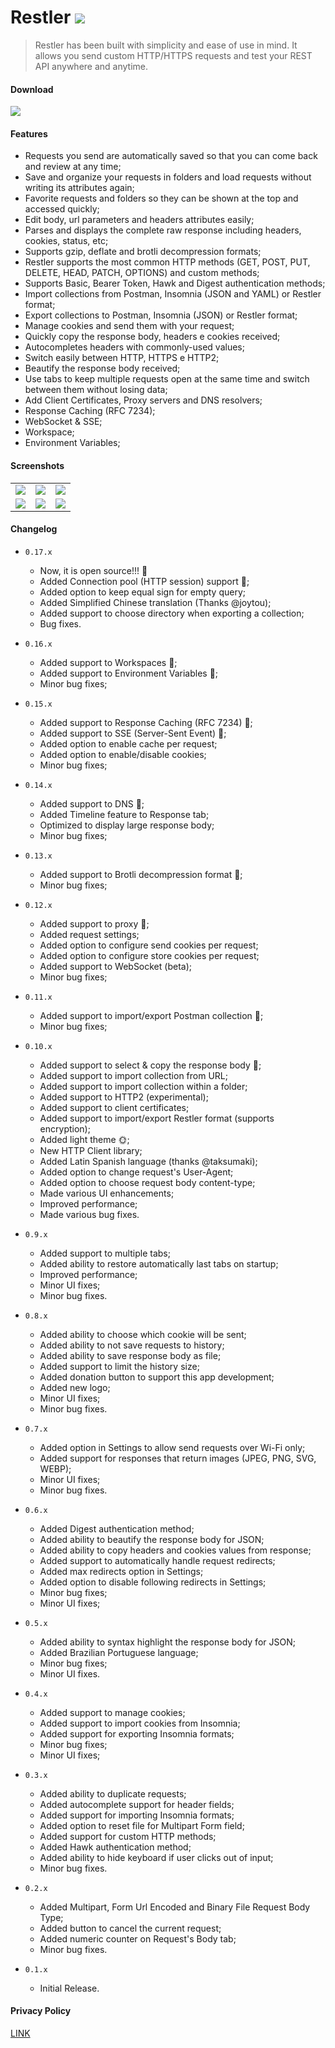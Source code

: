 # Restler ![](https://img.shields.io/badge/version-0.17.6-green.svg)

> Restler has been built with simplicity and ease of use in mind. It allows you send custom HTTP/HTTPS requests and test your REST API anywhere and anytime.

#### Download

[![](docs/img/google-play.png)](https://play.google.com/store/apps/details?id=br.tiagohm.restler)

#### Features

 * Requests you send are automatically saved so that you can come back and review at any time;
 * Save and organize your requests in folders and load requests without writing its attributes again;
 * Favorite requests and folders so they can be shown at the top and accessed quickly;
 * Edit body, url parameters and headers attributes easily;
 * Parses and displays the complete raw response including headers, cookies, status, etc;
 * Supports gzip, deflate and brotli decompression formats;
 * Restler supports the most common HTTP methods (GET, POST, PUT, DELETE, HEAD, PATCH, OPTIONS) and custom methods;
 * Supports Basic, Bearer Token, Hawk and Digest authentication methods;
 * Import collections from Postman, Insomnia (JSON and YAML) or Restler format;
 * Export collections to Postman, Insomnia (JSON) or Restler format;
 * Manage cookies and send them with your request;
 * Quickly copy the response body, headers e cookies received;
 * Autocompletes headers with commonly-used values;
 * Switch easily between HTTP, HTTPS e HTTP2;
 * Beautify the response body received;
 * Use tabs to keep multiple requests open at the same time and switch between them without losing data;
 * Add Client Certificates, Proxy servers and DNS resolvers;
 * Response Caching (RFC 7234);
 * WebSocket & SSE;
 * Workspace;
 * Environment Variables;

#### Screenshots

|                 |                 |                 |
| --------------- | --------------- | --------------- |
| ![](docs/img/01.png) | ![](docs/img/02.png) | ![](docs/img/03.png) |
| ![](docs/img/04.png) | ![](docs/img/05.png) | ![](docs/img/06.png) |

#### Changelog
* `0.17.x`
  * Now, it is open source!!! 🎉
  * Added Connection pool (HTTP session) support 🎉;
  * Added option to keep equal sign for empty query;
  * Added Simplified Chinese translation (Thanks @joytou);
  * Added support to choose directory when exporting a collection;
  * Bug fixes.

* `0.16.x`
  * Added support to Workspaces 🎉;
  * Added support to Environment Variables 🎉;
  * Minor bug fixes;

* `0.15.x`
  * Added support to Response Caching (RFC 7234) 🎉;
  * Added support to SSE (Server-Sent Event) 🎉;
  * Added option to enable cache per request;
  * Added option to enable/disable cookies;
  * Minor bug fixes;

* `0.14.x`
  * Added support to DNS 🎉;
  * Added Timeline feature to Response tab;
  * Optimized to display large response body;
  * Minor bug fixes;

* `0.13.x`
  * Added support to Brotli decompression format 🎉;
  * Minor bug fixes;

* `0.12.x`
  * Added support to proxy 🎉;
  * Added request settings;
  * Added option to configure send cookies per request;
  * Added option to configure store cookies per request;
  * Added support to WebSocket (beta);
  * Minor bug fixes;

* `0.11.x`
  * Added support to import/export Postman collection 🎉;
  * Minor bug fixes;

* `0.10.x`
  * Added support to select & copy the response body 🎉;
  * Added support to import collection from URL;
  * Added support to import collection within a folder;
  * Added support to HTTP2 (experimental);
  * Added support to client certificates;
  * Added support to import/export Restler format (supports encryption);
  * Added light theme 🌞;
  * New HTTP Client library;
  * Added Latin Spanish language (thanks @taksumaki);
  * Added option to change request's User-Agent;
  * Added option to choose request body content-type;
  * Made various UI enhancements;
  * Improved performance;
  * Made various bug fixes.

* `0.9.x`
  * Added support to multiple tabs;
  * Added ability to restore automatically last tabs on startup;
  * Improved performance;
  * Minor UI fixes;
  * Minor bug fixes.

* `0.8.x`
  * Added ability to choose which cookie will be sent;
  * Added ability to not save requests to history;
  * Added ability to save response body as file;
  * Added support to limit the history size;
  * Added donation button to support this app development;
  * Added new logo;
  * Minor UI fixes;
  * Minor bug fixes.

* `0.7.x`
  * Added option in Settings to allow send requests over Wi-Fi only;
  * Added support for responses that return images (JPEG, PNG, SVG, WEBP);
  * Minor UI fixes;
  * Minor bug fixes.

* `0.6.x`
  * Added Digest authentication method;
  * Added ability to beautify the response body for JSON;
  * Added ability to copy headers and cookies values from response;
  * Added support to automatically handle request redirects;
  * Added max redirects option in Settings;
  * Added option to disable following redirects in Settings;
  * Minor bug fixes;
  * Minor UI fixes;

* `0.5.x`
  * Added ability to syntax highlight the response body for JSON;
  * Added Brazilian Portuguese language;
  * Minor bug fixes;
  * Minor UI fixes.

* `0.4.x`
  - Added support to manage cookies;
  - Added support to import cookies from Insomnia;
  - Added support for exporting Insomnia formats;
  - Minor bug fixes;
  - Minor UI fixes;

* `0.3.x`
  - Added ability to duplicate requests;
  - Added autocomplete support for header fields;
  - Added support for importing Insomnia formats;
  - Added option to reset file for Multipart Form field;
  - Added support for custom HTTP methods;
  - Added Hawk authentication method;
  - Added ability to hide keyboard if user clicks out of input;
  - Minor bug fixes.

* `0.2.x`
  - Added Multipart, Form Url Encoded and Binary File Request Body Type;
  - Added button to cancel the current request;
  - Added numeric counter on Request's Body tab;
  - Minor bug fixes.

* `0.1.x`
  * Initial Release.

#### Privacy Policy

[LINK](http://restler.tiagohm.dev/privacy-policy.html)